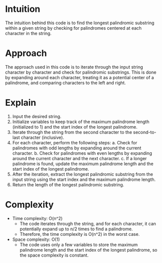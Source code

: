 # Intuition
The intuition behind this code is to find the longest palindromic substring within a given string by checking for palindromes centered at each character in the string.

# Approach
The approach used in this code is to iterate through the input string character by character and check for palindromic substrings. This is done by expanding around each character, treating it as a potential center of a palindrome, and comparing characters to the left and right.

# Explain
1. Input the desired string.
2. Initialize variables to keep track of the maximum palindrome length (initialized to 1) and the start index of the longest palindrome.
3. Iterate through the string from the second character to the second-to-last character (inclusive).
4. For each character, perform the following steps:
   a. Check for palindromes with odd lengths by expanding around the current character.
   b. Check for palindromes with even lengths by expanding around the current character and the next character.
   c. If a longer palindrome is found, update the maximum palindrome length and the start index of the longest palindrome.
5. After the iteration, extract the longest palindromic substring from the input string using the start index and the maximum palindrome length.
6. Return the length of the longest palindromic substring.

# Complexity
- Time complexity: O(n^2)
   - The code iterates through the string, and for each character, it can potentially expand up to n/2 times to find a palindrome.
   - Therefore, the time complexity is O(n^2) in the worst case.
- Space complexity: O(1)
   - The code uses only a few variables to store the maximum palindrome length and the start index of the longest palindrome, so the space complexity is constant.
